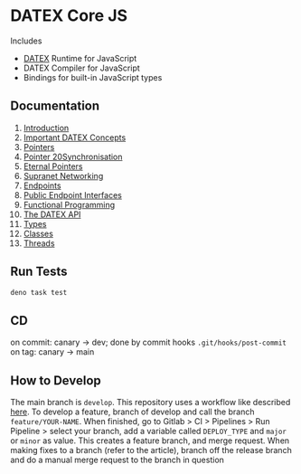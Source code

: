 # DATEX Core JS

Includes
 * [DATEX](https://github.com/unyt-org/datex-specification) Runtime for JavaScript
 * DATEX Compiler for JavaScript
 * Bindings for built-in JavaScript types

## Documentation

 1. [Introduction](./docs/manual/01%20Introduction.md)
 2. [Important DATEX Concepts](./docs/manual/02%20Important%20DATEX%20Concepts.md)
 3. [Pointers](./docs/manual/03%20Pointers.md)
 4. [Pointer 20Synchronisation](./docs/manual/04%Pointer%20Synchronisation.md)
 5. [Eternal Pointers](./docs/manual/05%20Eternal%20Pointers.md)
 6. [Supranet Networking](./docs/manual/06%20Supranet%20Networking.md)
 7. [Endpoints](./docs/manual/07%20Endpoints.md)
 8. [Public Endpoint Interfaces](./docs/manual/08%20Public%20Endpoint%20Interfaces.md)
 9. [Functional Programming](./docs/manual/09%20Functional%20Programming.md)
 10. [The DATEX API](./docs/manual/10%20The%20DATEX%20API.md)
 11. [Types](./docs/manual/11%20Types.md)
 12. [Classes](./docs/manual/12%20Classes.md)
 13. [Threads](./docs/manual/13%20Threads.md)

## Run Tests
```bash
deno task test
```

## CD
on commit: canary -> dev; done by commit hooks `.git/hooks/post-commit`
on tag: canary -> main

## How to Develop
The main branch is `develop`. This repository uses a workflow like described [here](https://medium.com/trendyol-tech/semantic-versioning-and-gitlab-6bcd1e07c0b0).
To develop a feature, branch of develop and call the branch `feature/YOUR-NAME`. When finished, go to Gitlab > CI > Pipelines > Run Pipeline > select your branch, add a variable called `DEPLOY_TYPE` and `major` or `minor` as value.
This creates a feature branch, and merge request.
When making fixes to a branch (refer to the article), branch off the release branch and do a manual merge request to the branch in question
